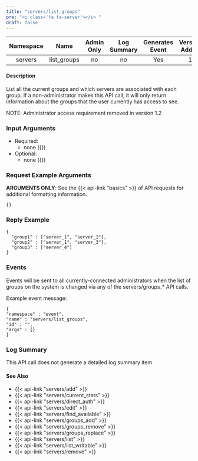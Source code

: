 ```yaml
---
title: "servers/list_groups"
pre: "<i class='fa fa-server'></i> "
draft: false
---
```


| Namespace | Name | Admin Only | Log Summary | Generates Event | Version Added
|:----------------:|:--------:|:--------:|:--------:|:--------:|:---:|
| servers | list_groups | no | no | Yes | 1 |

#### Description
List all the current groups and which servers are associated with each group.
If a non-administrator makes this API call, it will only return information about the groups that the user currently has access to see.

NOTE: Administrator access requirement removed in version 1.2

### Input Arguments
* Required:
   * none ({})
* Optional:
   * none ({})


### Request Example Arguments
**ARGUMENTS ONLY**: See the {{< api-link "basics" >}} of API requests for additional formatting information.

```
{}
```

### Reply Example
```
{
  "group1" : ["server_1", "server_2"],
  "group2" : ["server_1", "server_3"],
  "group3" : ["server_4"]
}
```

### Events
Events will be sent to all currently-connected administrators when the list of groups on the system is changed via any of the servers/groups_* API calls.

Example event message:
```
{
"namespace" : "event",
"name" : "servers/list_groups",
"id" : "",
"args" : {}
}
```
### Log Summary
This API call does not generate a detailed log summary item

#### See Also
* {{< api-link "servers/add" >}}
* {{< api-link "servers/current_stats" >}}
* {{< api-link "servers/direct_auth" >}}
* {{< api-link "servers/edit" >}}
* {{< api-link "servers/find_available" >}}
* {{< api-link "servers/groups_add" >}}
* {{< api-link "servers/groups_remove" >}}
* {{< api-link "servers/groups_replace" >}}
* {{< api-link "servers/list" >}}
* {{< api-link "servers/list_writable" >}}
* {{< api-link "servers/remove" >}}
